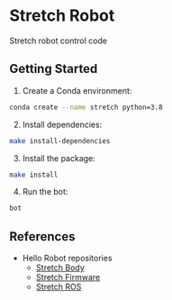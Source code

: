 # Stretch Robot

Stretch robot control code

## Getting Started

1. Create a Conda environment:

```bash
conda create --name stretch python=3.8
```

2. Install dependencies:

```bash
make install-dependencies
```

3. Install the package:

```bash
make install
```

4. Run the bot:

```bash
bot
```

## References

- Hello Robot repositories
  - [Stretch Body](https://github.com/hello-robot/stretch_body)
  - [Stretch Firmware](https://github.com/hello-robot/stretch_firmware)
  - [Stretch ROS](https://github.com/hello-robot/stretch_ros)
